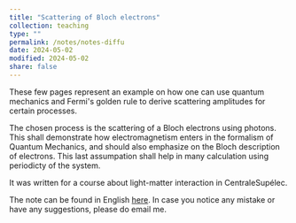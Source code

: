 ```yaml
---
title: "Scattering of Bloch electrons"
collection: teaching
type: ""
permalink: /notes/notes-diffu
date: 2024-05-02
modified: 2024-05-02
share: false
---
```


These few pages represent an example on how one can use quantum mechanics and
Fermi's golden rule to derive scattering amplitudes for certain processes.

The chosen process is the scattering of a Bloch electrons using photons. This
shall demonstrate how electromagnetism enters in the formalism of Quantum
Mechanics, and should also emphasize on the Bloch description of electrons. This
last assumpation shall help in many calculation using periodicty of the
system.

It was written for a course about light-matter interaction in CentraleSupélec.


The note can be found in English [here](http://tampipo.github.io/files/notes/PhyQDiffusion.pdf).
In case you notice any mistake or have any suggestions, please do email me. 